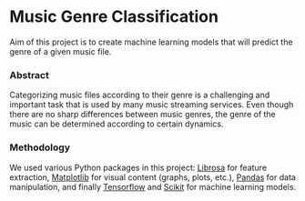 # Music Genre Classification

Aim of this project is to create machine learning models that will predict the genre of a given music file.

### Abstract

Categorizing music files according to their genre is a challenging and important task that is used by many music streaming services. Even though there are no sharp differences between music genres, the genre of the music can be determined according to certain dynamics.

### Methodology

We used various Python packages in this project: [Librosa](https://librosa.org/) for feature extraction, [Matplotlib](https://matplotlib.org/) for visual content (graphs, plots, etc.), [Pandas](https://pandas.pydata.org/) for data manipulation, and finally [Tensorflow](https://www.tensorflow.org/) and [Scikit](https://scikit-learn.org/) for machine learning models.

